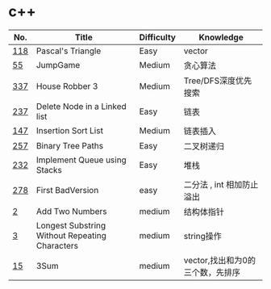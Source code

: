 # c++

| No.                                      | Title             | Difficulty | Knowledge |
| ---------------------------------------- | ----------------- | ---------- | --------- |
| [118](https://leetcode.com/problems/pascals-triangle/) | Pascal's Triangle | Easy       | vector  |
| [55](https://leetcode.com/problems/jump-game/)         | JumpGame          |   Medium   |   贪心算法   |    
| [337](https://leetcode.com/problems/house-robber-iii/) | House Robber 3    |  Medium    |   Tree/DFS深度优先搜索|
| [237](https://leetcode.com/problems/delete-node-in-a-linked-list/) | Delete Node in a Linked list | Easy | 链表|               
| [147](https://leetcode.com/problems/insertion-sort-list/)  |Insertion Sort List | Medium | 链表插入 |
| [257](https://leetcode.com/problems/binary-tree-paths/) | Binary Tree Paths | Easy | 二叉树递归 |
| [232](https://leetcode.com/problems/implement-queue-using-stacks/)|Implement Queue using Stacks| Easy | 堆栈 |
| [278](https://leetcode.com/problems/first-bad-version/?tab=Description) | First BadVersion | easy | 二分法 , int 相加防止溢出 |
| [2](https://leetcode.com/problems/add-two-numbers/?tab=Description) | Add Two Numbers | medium | 结构体指针 |
| [3](https://leetcode.com/problems/longest-substring-without-repeating-characters/?tab=Description)|Longest Substring Without Repeating Characters|medium|string操作|
| [15](https://leetcode.com/problems/3sum/#/description)| 3Sum | medium | vector,找出和为0的三个数，先排序 |
